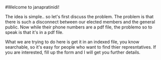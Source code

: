 #Welcome to janapratinidi!

The idea is simple.. so let's first discuss the problem.
The problem is that there is such a disconnect between our elected members and the general public.
Now while their phone numbers are a pdf file, the problemo so to speak is that it's in a pdf file.

What we are trying to do here is get it in an indexed file, you know searchable, so it's easy for people who want to find thier represntatives.
If you are interested, fill up the form and I will get you further details.
